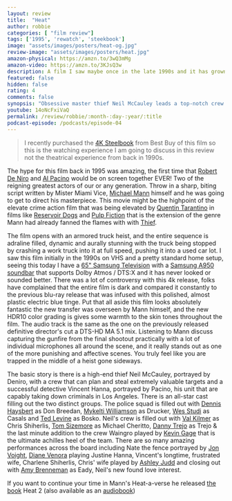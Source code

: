 ```yaml
---
layout: review
title:  "Heat"
author: robbie
categories: [ "film review"]
tags: ['1995', 'rewatch', 'steekbook']
image: "assets/images/posters/heat-og.jpg"
review-image: "assets/images/posters/heat.jpg"
amazon-physical: https://amzn.to/3wQ3mMg
amazon-video: https://amzn.to/3KJsQ3w
description: A film I saw maybe once in the late 1990s and it has grown in esteem and it's importance has grown.  This is one of the most affective action, thriller films of all time.
featured: false
hidden: false
rating: 4
comments: false
synopsis: "Obsessive master thief Neil McCauley leads a top-notch crew on various daring heists throughout Los Angeles while determined detective Vincent Hanna pursues him without rest. Each man recognizes and respects the ability and the dedication of the other even though they are aware their cat-and-mouse game may end in violence."  
youtube: 14oNcFxiVaQ
permalink: /review/robbie/:month-:day-:year/:title
podcast-episode: /podcasts/episode-04
---
```

> I recently purchased the <a href="https://www.bestbuy.com/site/heat-steelbook-4k-ultra-hd-blu-ray-blu-ray-1995/6469388.p?skuId=6469388">4K Steelbook</a> from Best Buy of this film so this is the watching experience I am going to discuss in this review not the theatrical experience from back in 1990s.

The hype for this film back in 1995 was amazing, the first time that <a href="https://www.imdb.com/name/nm0000134/">Robert De Niro</a> and <a href="https://www.imdb.com/name/nm0000199/">Al Pacino</a> would be on screen together EVER!  Two of the reigning greatest actors of our or any generation. Throw in a sharp, biting script written by Mister Miami Vice, <a href="https://www.imdb.com/name/nm0000520/">Michael Mann</a> himself and he was going to get to direct his masterpiece.  This movie might be the highpoint of the elevate crime action film that was being elevated by <a href="https://www.imdb.com/name/nm0000233/">Quentin Tarantino</a> in films like <a href="https://www.imdb.com/title/tt0105236/">Reservoir Dogs</a> and <a href="https://www.imdb.com/title/tt0110912/">Pulp Fiction</a> that is the extension of the genre Mann had already fanned the flames with with <a href="https://www.imdb.com/title/tt0083190/">Thief</a>. 

The film opens with an armored truck heist, and the entire sequence is adraline filled, dynamic and aurally stunning with the truck being stopped by crashing a work truck into it at full speed, pushing it into a used car lot. I saw this film initially in the 1990s on VHS and a pretty standard home setup, seeing this today I have a <a href="https://amzn.to/3eMhnV3">65" Samsung Television</a> with a <a href="https://amzn.to/3Ljd8wh">Samsung A950 soundbar</a> that supports Dolby Atmos / DTS:X and it has never looked or sounded better. There was a lot of controversy with this 4k release, folks have complained that the entire film is dark and compared it constantly to the previous blu-ray release that was infused with this polished, almost plastic electric blue tinge. Put that all aside this film looks absolutely fantastic the new transfer was overseen by Mann himself, and the new HDR10 color grading is gives some warmth to the skin tones throughout the film. The audio track is the same as the one on the previously released definitive director's cut a DTS-HD MA 5.1 mix. Listening to Mann discuss capturing the gunfire from the final shootout practically with a lot of individual microphones all around the scene, and it really stands out as one of the more punishing and affective scenes. You truly feel like you are trapped in the middle of a heist gone sideways.

The basic story is there is a high-end thief Neil McCauley, portrayed by Deniro, with a crew that can plan and steal extremely valuable targets and a successful detective Vincent Hanna, portrayed by Pacino, his unit that are capably taking down criminals in Los Angeles. There is an all-star cast filling out the two distinct groups.  The police squad is filled out with <a href="https://www.imdb.com/name/nm0371660/">Dennis Haysbert</a> as Don Breedan, <a href="https://www.imdb.com/name/nm0932112/">Mykelti Williamson</a> as Drucker, <a href="https://www.imdb.com/name/nm0836071/">Wes Studi</a> as Casals and <a href="https://www.imdb.com/name/nm0505971/">Ted Levine</a> as Bosko. Neil's crew is filled out with <a href="https://www.imdb.com/name/nm0000174/">Val Kilmer</a> as Chris Shiherlis, <a href="https://www.imdb.com/name/nm0001744/">Tom Sizemore</a> as Michael Cheritto, <a href="https://www.imdb.com/name/nm0001803/">Danny Trejo</a> as Trejo & the last minute addition to the crew Waingro played by <a href="https://www.imdb.com/name/nm0300824/">Kevin Gage</a> that is the ultimate achilles heel of the team.  There are so many amazing performances across the board including Nate the fence portrayed by <a href="https://www.imdb.com/name/nm0000685/">Jon Voight</a>, <a href="https://www.imdb.com/name/nm0893204/">Diane Venora</a> playing Justine Hanna, Vincent's longtime, frustrated wife, Charlene Shiherlis, Chris' wife played by <a href="https://www.imdb.com/name/nm0000171/">Ashley Judd</a> and closing out with <a href="https://www.imdb.com/name/nm0000312/">Amy Brenneman</a> as Eady, Neil's new found love interest.

If you want to continue your time in Mann's Heat-a-verse he released <a href="https://amzn.to/3Lhql92" alt="Heat 2 Book link on Amazon">the book</a> Heat 2 (also available as an <a href="https://amzn.to/3xqESJR" alt="Heat 2 audiobook link on Amazon">audiobook</a>) 
